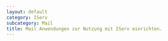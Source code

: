 ```yaml
---
layout: default
category: IServ
subcategory: Mail
title: Mail Anwendungen zur Nutzung mit IServ einrichten.
---
```

